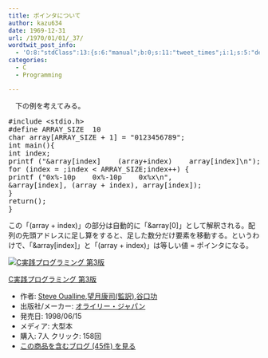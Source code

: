```yaml
---
title: ポインタについて
author: kazu634
date: 1969-12-31
url: /1970/01/01/_37/
wordtwit_post_info:
  - 'O:8:"stdClass":13:{s:6:"manual";b:0;s:11:"tweet_times";i:1;s:5:"delay";i:0;s:7:"enabled";i:1;s:10:"separation";s:2:"60";s:7:"version";s:3:"3.7";s:14:"tweet_template";b:0;s:6:"status";i:2;s:6:"result";a:0:{}s:13:"tweet_counter";i:2;s:13:"tweet_log_ids";a:1:{i:0;i:4083;}s:9:"hash_tags";a:0:{}s:8:"accounts";a:1:{i:0;s:7:"kazu634";}}'
categories:
  - C
  - Programming

---
```

<div class="section">
<p>
    　下の例を考えてみる。
</p>
  
<pre class="syntax-highlight">
<span class="synPreProc">#include </span><span class="synConstant">&#60;stdio.h&#62;</span>
<span class="synPreProc">#define ARRAY_SIZE  </span><span class="synConstant">10</span>
<span class="synType">char</span> array[ARRAY_SIZE + <span class="synConstant">1</span>] = <span class="synConstant">&#34;0123456789&#34;</span>;
<span class="synType">int</span> main(){
<span class="synType">int</span> index;
printf (<span class="synConstant">&#34;&#38;array[index]    (array+index)    array[index]</span><span class="synSpecial">\n</span><span class="synConstant">&#34;</span>);
<span class="synStatement">for</span> (index = <span class="synConstant"></span>;index &#60; ARRAY_SIZE;index++) {
printf (<span class="synConstant">&#34;0x</span><span class="synSpecial">%-10p</span><span class="synConstant">    0x</span><span class="synSpecial">%-10p</span><span class="synConstant">    0x</span><span class="synSpecial">%x\n</span><span class="synConstant">&#34;</span>,
&#38;array[index], (array + index), array[index]);
}
<span class="synStatement">return</span>(<span class="synConstant"></span>);
}
</pre>
  
<p>
    この「(array + index)」の部分は自動的に「&array[0]」として解釈される。配列の先頭アドレスに足し算をすると、足した数分だけ要素を移動する。というわけで、「&array[index]」と「(array + index)」は等しい値 = ポインタになる。
</p>
  
<p>
<center>
</center>
</p>
  
<div class="hatena-asin-detail">
<a href="http://www.amazon.co.jp/dp/4900900648/?tag=hatena_st1-22&ascsubtag=d-7ibv" onclick="__gaTracker('send', 'event', 'outbound-article', 'http://www.amazon.co.jp/dp/4900900648/?tag=hatena_st1-22&ascsubtag=d-7ibv', '');"><img src="https://images-na.ssl-images-amazon.com/images/I/51PWS7A72YL._SL160_.jpg" class="hatena-asin-detail-image" alt="C実践プログラミング 第3版" title="C実践プログラミング 第3版" /></a></p> 
    
<div class="hatena-asin-detail-info">
<p class="hatena-asin-detail-title">
<a href="http://www.amazon.co.jp/dp/4900900648/?tag=hatena_st1-22&ascsubtag=d-7ibv" onclick="__gaTracker('send', 'event', 'outbound-article', 'http://www.amazon.co.jp/dp/4900900648/?tag=hatena_st1-22&ascsubtag=d-7ibv', 'C実践プログラミング 第3版');">C実践プログラミング 第3版</a>
</p>
      
<ul>
<li>
<span class="hatena-asin-detail-label">作者:</span> <a href="http://d.hatena.ne.jp/keyword/Steve%20Oualline" onclick="__gaTracker('send', 'event', 'outbound-article', 'http://d.hatena.ne.jp/keyword/Steve%20Oualline', 'Steve Oualline');" class="keyword">Steve Oualline</a>,<a href="http://d.hatena.ne.jp/keyword/%CB%BE%B7%EE%B9%AF%BB%CA%28%B4%C6%CC%F5%29" onclick="__gaTracker('send', 'event', 'outbound-article', 'http://d.hatena.ne.jp/keyword/%CB%BE%B7%EE%B9%AF%BB%CA%28%B4%C6%CC%F5%29', '望月康司(監訳)');" class="keyword">望月康司(監訳)</a>,<a href="http://d.hatena.ne.jp/keyword/%C3%AB%B8%FD%B8%F9" onclick="__gaTracker('send', 'event', 'outbound-article', 'http://d.hatena.ne.jp/keyword/%C3%AB%B8%FD%B8%F9', '谷口功');" class="keyword">谷口功</a>
</li>
<li>
<span class="hatena-asin-detail-label">出版社/メーカー:</span> <a href="http://d.hatena.ne.jp/keyword/%A5%AA%A5%E9%A5%A4%A5%EA%A1%BC%A1%A6%A5%B8%A5%E3%A5%D1%A5%F3" onclick="__gaTracker('send', 'event', 'outbound-article', 'http://d.hatena.ne.jp/keyword/%A5%AA%A5%E9%A5%A4%A5%EA%A1%BC%A1%A6%A5%B8%A5%E3%A5%D1%A5%F3', 'オライリー・ジャパン');" class="keyword">オライリー・ジャパン</a>
</li>
<li>
<span class="hatena-asin-detail-label">発売日:</span> 1998/06/15
</li>
<li>
<span class="hatena-asin-detail-label">メディア:</span> 大型本
</li>
<li>
<span class="hatena-asin-detail-label">購入</span>: 7人 <span class="hatena-asin-detail-label">クリック</span>: 158回
</li>
<li>
<a href="http://d.hatena.ne.jp/asin/4900900648" onclick="__gaTracker('send', 'event', 'outbound-article', 'http://d.hatena.ne.jp/asin/4900900648', 'この商品を含むブログ (45件) を見る');" target="_blank">この商品を含むブログ (45件) を見る</a>
</li>
</ul>
</div>
    
<div class="hatena-asin-detail-foot">
</div>
</div>
</div>
